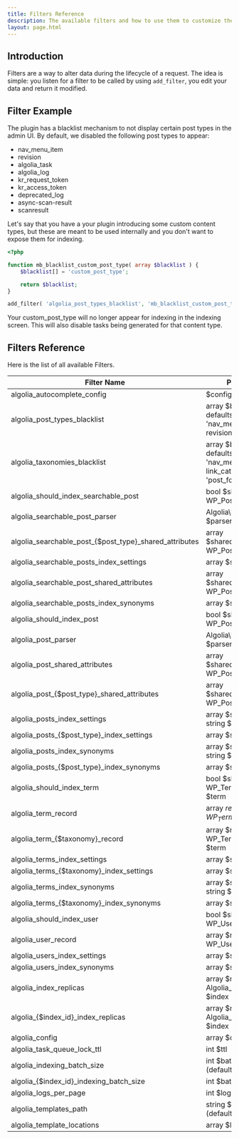 ```yaml
---
title: Filters Reference
description: The available filters and how to use them to customize the behaviour.
layout: page.html
---
```


## Introduction

Filters are a way to alter data during the lifecycle of a request. The idea is simple: you listen for a filter to be called by using `add_filter`, you edit your data and return it modified.

## Filter Example

The plugin has a blacklist mechanism to not display certain post types in the admin UI.
By default, we disabled the following post types to appear:
- nav_menu_item
- revision
- algolia_task
- algolia_log
- kr_request_token
- kr_access_token
- deprecated_log
- async-scan-result
- scanresult


Let's say that you have a your plugin introducing some custom content types, but these are meant to be used internally and you don't want to expose them for indexing.

```php
<?php

function mb_blacklist_custom_post_type( array $blacklist ) {
	$blacklist[] = 'custom_post_type';

	return $blacklist;
}

add_filter( 'algolia_post_types_blacklist', 'mb_blacklist_custom_post_type' );
```

Your custom_post_type will no longer appear for indexing in the indexing screen.
This will also disable tasks being generated for that content type.

## Filters Reference

Here is the list of all available Filters.

|Filter Name|Params
|-|-|
|algolia_autocomplete_config|$config
|algolia_post_types_blacklist|array $blacklist, defaults to array( 'nav_menu_item', revision' )
|algolia_taxonomies_blacklist|array $blacklist, defaults to array( 'nav_menu', link_category', 'post_format' )
|algolia_should_index_searchable_post|bool $should_index, WP_Post $post
|algolia_searchable_post_parser|Algolia\DOMParser $parser
|algolia_searchable\_post\_{$post_type}_shared_attributes|array $shared_attributes, WP_Post $post
|algolia_searchable_posts_index_settings|array $settings
|algolia_searchable_post_shared_attributes|array $shared_attributes, WP_Post $post
|algolia_searchable_posts_index_synonyms|array $synonyms
|algolia_should_index_post|bool $should_index, WP_Post $post
|algolia_post_parser|Algolia\DOMParser $parser
|algolia_post_shared_attributes|array $shared_attributes, WP_Post $post
|algolia\_post\_{$post_type}_shared_attributes|array $shared_attributes, WP_Post $post
|algolia_posts_index_settings|array $settings, string $post_type
|algolia\_posts\_{$post_type}_index_settings|array $settings
|algolia_posts_index_synonyms|array $synonyms, string $post_type
|algolia\_posts\_{$post_type}_index_synonyms|array $synonyms
|algolia_should_index_term|bool $should_index, WP_Term/object $term
|algolia_term_record|array $record, WP_Term/object$term
|algolia\_term\_{$taxonomy}_record|array $record, WP_Term/object $term
|algolia_terms_index_settings|array $settings
|algolia\_terms\_{$taxonomy}_index_settings|array $settings
|algolia_terms_index_synonyms|array $synonyms, string $taxonomy
|algolia\_terms\_{$taxonomy}_index_synonyms|array $synonyms
|algolia_should_index_user|bool $should_index, WP_User $user
|algolia_user_record|array $record, WP_User $user
|algolia_users_index_settings|array $settings
|algolia_users_index_synonyms|array $synonyms
|algolia_index_replicas|array $replicas, Algolia_Index $index
|algolia\_{$index_id}_index_replicas|array $replicas, Algolia_Index $index
|algolia_config|array $config
|algolia_task_queue_lock_ttl|int $ttl
|algolia_indexing_batch_size|int $batch_size (default: 50)
|algolia\_{$index_id}_indexing_batch_size|int $batch_size
|algolia_logs_per_page|int $logs_per_page
|algolia_templates_path|string $path (default: 'algolia/')
|algolia_template_locations|array $locations
